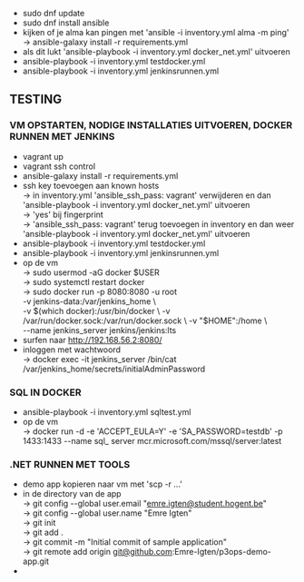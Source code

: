 - sudo dnf update  
- sudo dnf install ansible  
- kijken of je alma kan pingen met 'ansible -i inventory.yml alma -m ping'    
  -> ansible-galaxy install -r requirements.yml  
- als dit lukt 'ansible-playbook -i inventory.yml docker_net.yml' uitvoeren
- ansible-playbook -i inventory.yml testdocker.yml
- ansible-playbook -i inventory.yml jenkinsrunnen.yml


## TESTING


### VM OPSTARTEN, NODIGE INSTALLATIES UITVOEREN, DOCKER RUNNEN MET JENKINS

- vagrant up
- vagrant ssh control
- ansible-galaxy install -r requirements.yml
- ssh key toevoegen aan known hosts   
  -> in inventory.yml 'ansible_ssh_pass: vagrant' verwijderen en dan 'ansible-playbook -i inventory.yml docker_net.yml' uitvoeren  
  -> 'yes' bij fingerprint  
  ->  'ansible_ssh_pass: vagrant' terug toevoegen in inventory en dan weer 'ansible-playbook -i inventory.yml docker_net.yml' uitvoeren  
- ansible-playbook -i inventory.yml testdocker.yml
- ansible-playbook -i inventory.yml jenkinsrunnen.yml 
- op de vm    
  -> sudo usermod -aG docker $USER  
  -> sudo systemctl restart docker  
  -> sudo docker run -p 8080:8080 -u root \
          -v jenkins-data:/var/jenkins_home \  
          -v $(which docker):/usr/bin/docker \  
          -v /var/run/docker.sock:/var/run/docker.sock \  
          -v "$HOME":/home \  
          --name jenkins_server jenkins/jenkins:lts
- surfen naar http://192.168.56.2:8080/
- inloggen met wachtwoord  
  -> docker exec -it jenkins_server /bin/cat /var/jenkins_home/secrets/initialAdminPassword


### SQL IN DOCKER

- ansible-playbook -i inventory.yml sqltest.yml
- op de vm  
  -> docker run -d -e 'ACCEPT_EULA=Y' -e 'SA_PASSWORD=testdb' -p 1433:1433 --name sql_
server mcr.microsoft.com/mssql/server:latest


### .NET RUNNEN MET TOOLS


- demo app kopieren naar vm met 'scp -r ...'  
- in de directory van de app  
    -> git config --global user.email "emre.igten@student.hogent.be"  
    -> git config --global user.name "Emre Igten"  
    -> git init  
    -> git add .    
    -> git commit -m "Initial commit of sample application"  
    -> git remote add origin git@github.com:Emre-Igten/p3ops-demo-app.git
- 




  



